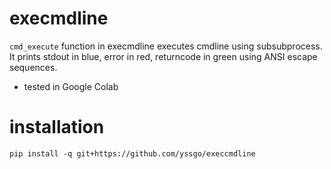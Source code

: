 # execmdline
`cmd_execute` function
in execmdline executes cmdline
using subsubprocess.
It prints stdout in blue, error
in red, returncode in green
using ANSI escape sequences.

* tested in Google Colab

# installation
```shell
pip install -q git+https://github.com/yssgo/execcmdline
```
